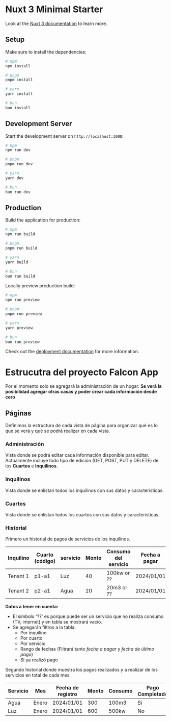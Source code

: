 # Nuxt 3 Minimal Starter

Look at the [Nuxt 3 documentation](https://nuxt.com/docs/getting-started/introduction) to learn more.

## Setup

Make sure to install the dependencies:

```bash
# npm
npm install

# pnpm
pnpm install

# yarn
yarn install

# bun
bun install
```

## Development Server

Start the development server on `http://localhost:3000`:

```bash
# npm
npm run dev

# pnpm
pnpm run dev

# yarn
yarn dev

# bun
bun run dev
```

## Production

Build the application for production:

```bash
# npm
npm run build

# pnpm
pnpm run build

# yarn
yarn build

# bun
bun run build
```

Locally preview production build:

```bash
# npm
npm run preview

# pnpm
pnpm run preview

# yarn
yarn preview

# bun
bun run preview
```

Check out the [deployment documentation](https://nuxt.com/docs/getting-started/deployment) for more information.

# Estrucutra del proyecto Falcon App
Por el momento solo se agregará la administración de un hogar. **Se verá la posibilidad agregar otras casas y poder crear cada información desde cero**

## Páginas
Definimos la estructura de cada vista de página para organizar qué es lo que se verá y qué se podrá realizar en cada vista.

### Administración
Vista donde se podrá editar cada información disponible para editar. Actualmente incluye todo tipo de edición (GET, POST, PUT y DELETE) de los **Cuartos** e **Inquilinos**.

<!--
TODO:
    - Agregar Especificaciones de lo que se puede editar y las reglas a seguir.
    - Agregar una parte donde el admin pueda agregar nuevos pagos por realizar de inquilinos.
--> 

### Inquilinos
Vista donde se enlistan todos los inquilinos con sus datos y caracteristicas.

### Cuartos
Vista donde se enlistan todos los cuartos con sus datos y caracteristicas.

### Historial
Primero un historial de pagos de servicios de los inquilinos.

Inquilino | Cuarto (código) | servicio | Monto | Consumo del servicio | Fecha a pagar | Monto pagado | Fecha último pago | Pago Completado
--- | --- | --- | --- | --- | --- | --- | --- | ---
Tenant 1 | p1-a1 | Luz | 40 | 100kw or ?? | 2024/01/01 | 40 | 2024/01/15 | Si
Tenant 2 | p2-a1 | Agua | 20 | 20m3 or ?? | 2024/01/01 | 10 | 2024/01/15 | No

**Datos a tener en cuenta:**
- El símbolo '??' es porque puede ser un servicio que no realiza consumo (TV, internet) y en tabla se mostrará vacío.
- Se agregarán filtros a la tabla:
    + Por inquilino
    + Por cuarto
    + Por servicio
    + Rango de fechas (Filtrará tanto *fecha a pagar* y *fecha de último pago*)
    + Si ya realizó pago

Segundo historial donde muestra los pagos realizados y a realizar de los servicios en total de cada mes.

<!--
TODO: Crear una tabla de historial de pagos de servicios o Adaptarlo a la tabla de Payment ya creada.
-->

Servicio | Mes | Fecha de registro | Monto | Consumo | Pago Completado
--- | --- | --- | --- | --- | ---
Agua | Enero | 2024/01/01 | 300 | 100m3 | Si
Luz | Enero | 2024/01/01 | 600 | 500kw | No